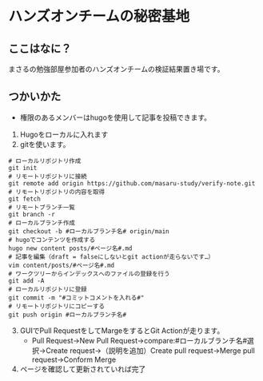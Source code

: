 # ハンズオンチームの秘密基地

## ここはなに？

まさるの勉強部屋参加者のハンズオンチームの検証結果置き場です。

## つかいかた

* 権限のあるメンバーはhugoを使用して記事を投稿できます。

1. Hugoをローカルに入れます
2. gitを使います。

```
# ローカルリポジトリ作成
git init
# リモートリポジトリに接続
git remote add origin https://github.com/masaru-study/verify-note.git
# リモートリポジトリの内容を取得
git fetch
# リモートブランチ一覧
git branch -r
# ローカルブランチ作成
git checkout -b #ローカルブランチ名# origin/main
# hugoでコンテンツを作成する
hugo new content posts/#ページ名#.md
# 記事を編集（draft = falseにしないとgit actionが走らないです…）
vim content/posts/#ページ名#.md
# ワークツリーからインデックスへのファイルの登録を行う
git add -A
# ローカルリポジトリに登録
git commit -m "#コミットコメントを入れる#"
# リモートリポジトリにコピーする
git push origin #ローカルブランチ名#
```
3. GUIでPull RequestをしてMargeをするとGit Actionが走ります。
   * Pull Request→New Pull Request→compare:#ローカルブランチ名#選択→Create request→（説明を追加）Create pull request→Merge pull request→Conform Merge
4. ページを確認して更新されていれば完了

